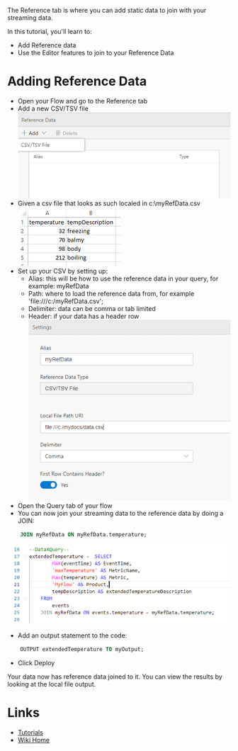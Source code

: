 The Reference tab is where you can add static data to join with your streaming data.

In this tutorial, you'll learn to:
 - Add Reference data
 - Use the Editor features to join to your Reference Data

# Adding Reference Data
 - Open your Flow and go to the Reference tab
 - Add a new CSV/TSV file <br/>
![Add Reference file](./tutorials/images/referenceadd.png)
 - Given a csv file that looks as such localed in c:\myRefData.csv<br/>
![Add Reference file](./tutorials/images/referencetemp.PNG)
 - Set up your CSV by setting up:
    - Alias: this will be how to use the reference data in your query, for example: myRefData
    - Path: where to load the reference data from, for example 'file:///c:/myRefData.csv';
    - Delimiter: data can be comma or tab limited
    - Header: if your data has a header row<br/>
![Add Reference file](./tutorials/images/referencesmyref.PNG)
 - Open the Query tab of your flow
 - You can now join your streaming data to the reference data by doing a JOIN: <br/>
```sql
    JOIN myRefData ON myRefData.temperature;
```
![Add Reference file](./tutorials/images/referencequery.PNG)

 - Add an output statement to the code: <br/>
```sql
    OUTPUT extendedTemperature TO myOutput;
```
 - Click Deploy

Your data now has reference data joined to it.  You can view the results by looking at the local file output.  

# Links
* [Tutorials](Tutorials)
* [Wiki Home](Home) 

